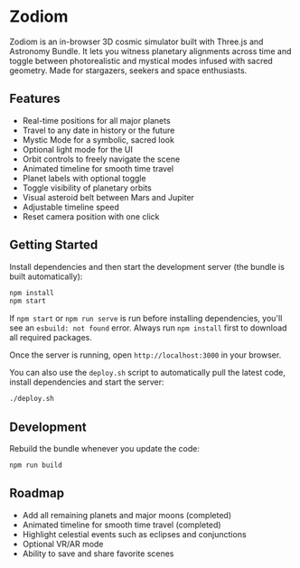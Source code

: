 # Zodiom

Zodiom is an in-browser 3D cosmic simulator built with Three.js and Astronomy Bundle. It lets you witness planetary alignments across time and toggle between photorealistic and mystical modes infused with sacred geometry. Made for stargazers, seekers and space enthusiasts.

## Features

- Real-time positions for all major planets
- Travel to any date in history or the future
- Mystic Mode for a symbolic, sacred look
- Optional light mode for the UI
- Orbit controls to freely navigate the scene
- Animated timeline for smooth time travel
- Planet labels with optional toggle
- Toggle visibility of planetary orbits
- Visual asteroid belt between Mars and Jupiter
- Adjustable timeline speed
- Reset camera position with one click

## Getting Started

Install dependencies and then start the development server (the bundle is built automatically):

```bash
npm install
npm start
```

If `npm start` or `npm run serve` is run before installing dependencies, you'll
see an `esbuild: not found` error. Always run `npm install` first to download
all required packages.

Once the server is running, open `http://localhost:3000` in your browser.

You can also use the `deploy.sh` script to automatically pull the latest code,
install dependencies and start the server:

```bash
./deploy.sh
```

## Development

Rebuild the bundle whenever you update the code:

```bash
npm run build
```

## Roadmap

- Add all remaining planets and major moons (completed)
- Animated timeline for smooth time travel (completed)
- Highlight celestial events such as eclipses and conjunctions
- Optional VR/AR mode
- Ability to save and share favorite scenes
